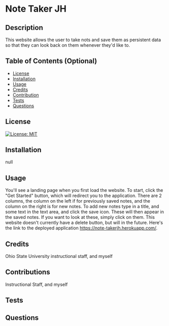# Note Taker JH

  ## Description
  This website allows the user to take nots and save them as persistent data so that they can look back on them whenever they'd like to.
  ## Table of Contents (Optional)
  - [License](#license)
  - [Installation](#installation)
  - [Usage](#usage)
  - [Credits](#credits)
  - [Contribution](#contributions)
  - [Tests](#tests)
  - [Questions](#questions)

  ## License
  [![License: MIT](https://img.shields.io/badge/License-MIT-yellow.svg)](https://opensource.org/licenses/MIT)
  ## Installation
  null
  ## Usage
  You'll see a landing page when you first load the website. To start, click the "Get Started" button, which will redirect you to the application. There are 2 columns, the column on the left if for previously saved notes, and the column on the right is for new notes. To add new notes type in a title, and some text in the text area, and click the save icon. These will then appear in the saved notes. If you want to look at these, simply click on them. This website doesn't currently have a delete button, but will in the future. Here's the link to the deployed application https://note-takerjh.herokuapp.com/.    
  ## Credits
  Ohio State University instructional staff, and myself
  ## Contributions
  Instructional Staff, and myself
  ## Tests
  
  ## Questions
  
